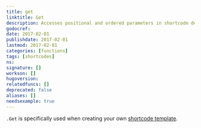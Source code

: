 ```yaml
---
title: get
linktitle: Get
description: Accesses positional and ordered parameters in shortcode declaration.
godocref:
date: 2017-02-01
publishdate: 2017-02-01
lastmod: 2017-02-01
categories: [functions]
tags: [shortcodes]
ns:
signature: []
workson: []
hugoversion:
relatedfuncs: []
deprecated: false
aliases: []
needsexample: true
---
```



`.Get` is specifically used when creating your own [shortcode template][sc].




[sc]: /templates/shortcode-templates/




